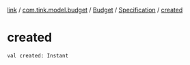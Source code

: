 [link](../../../index.md) / [com.tink.model.budget](../../index.md) / [Budget](../index.md) / [Specification](index.md) / [created](./created.md)

# created

`val created: Instant`